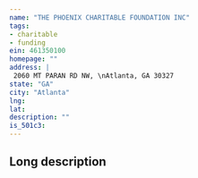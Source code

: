 ```yaml
---
name: "THE PHOENIX CHARITABLE FOUNDATION INC"
tags:
- charitable
- funding
ein: 461350100
homepage: ""
address: |
 2060 MT PARAN RD NW, \nAtlanta, GA 30327
state: "GA"
city: "Atlanta"
lng: 
lat: 
description: ""
is_501c3: 
---
```


## Long description



